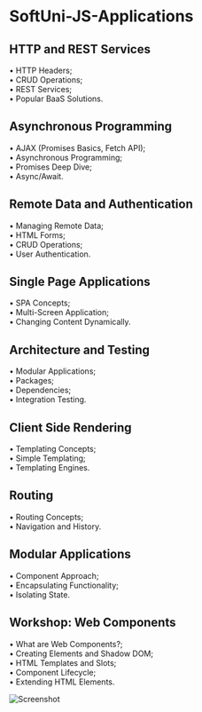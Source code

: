 # SoftUni-JS-Applications

<h2>HTTP and REST Services</h2>

• HTTP Headers;<br>
• CRUD Operations;<br>
• REST Services;<br>
• Popular BaaS Solutions.<br>

<h2>Asynchronous Programming</h2>

• AJAX (Promises Basics, Fetch API);<br>
• Asynchronous Programming;<br>
• Promises Deep Dive;<br>
• Async/Await.<br>

<h2>Remote Data and Authentication</h2>

• Managing Remote Data;<br>
• HTML Forms;<br>
• CRUD Operations;<br>
• User Authentication.

<h2>Single Page Applications</h2>

• SPA Concepts;<br>
• Multi-Screen Application;<br>
• Changing Content Dynamically.<br>

<h2>Architecture and Testing</h2>

• Modular Applications;<br>
• Packages;<br>
• Dependencies;<br>
• Integration Testing.

<h2>Client Side Rendering</h2>

• Templating Concepts;<br>
• Simple Templating;<br>
• Templating Engines.<br>

<h2>Routing</h2>

• Routing Concepts;<br>
• Navigation and History.<br>

<h2>Modular Applications</h2>

• Component Approach;<br>
• Encapsulating Functionality;</br>
• Isolating State.</br>

<h2>Workshop: Web Components</h2>

• What are Web Components?;</br>
• Creating Elements and Shadow DOM;</br>
• HTML Templates and Slots;</br>
• Component Lifecycle;</br>
• Extending HTML Elements.</br>

![Screenshot](139832.jpg)
